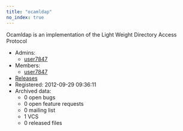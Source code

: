 ```yaml
---
title: "ocamldap"
no_index: true
---
```


Ocamldap is an implementation of the Light Weight Directory Access Protocol


* Admins:
  * [user7847](/users/user7847)
* Members:
  * [user7847](/users/user7847)
* [Releases](https://download.ocamlcore.org/ocamldap)
* Registered: 2012-09-29 09:36:11
* Archived data:
  * 0 open bugs
  * 0 open feature requests
  * 0 mailing list
  * 1 VCS
  * 0 released files

